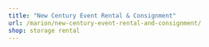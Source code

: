 ```yaml
---
title: "New Century Event Rental & Consignment"
url: /marion/new-century-event-rental-and-consignment/
shop: storage rental
---
```

